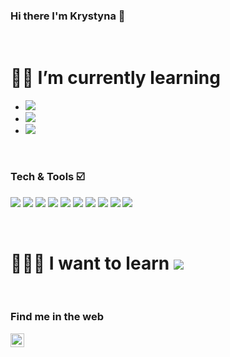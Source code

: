 ### Hi there I'm Krystyna 👋
</br>

# 👩‍💻 I’m currently learning
* <img src="https://img.shields.io/badge/-NextJS-000000?style=flat&logo=react&logoColor=FFFFFF">
* <img src="https://img.shields.io/badge/-React-000000?style=flat&logo=react&logoColor=00c8ff">
* <img src="https://img.shields.io/badge/-GraphQL-e535ab?style=flat&logo=graphql&logoColor=FFFFFF">

</br>


### Tech & Tools ☑️

<img src = "https://img.shields.io/badge/-HTML5-E34F26?style=flat&logo=html5&logoColor=white"> <img src = "https://img.shields.io/badge/-CSS3-1572B6?style=flat&logo=css3&logoColor=white">
<img src="https://img.shields.io/badge/-Bootstrap-563D7C?style=flat&logo=bootstrap&logoColor=white">
<img src="https://img.shields.io/badge/-JavaScript-eed718?style=flat&logo=javascript&logoColor=ffffff">
<img src="https://img.shields.io/badge/-MySQL-F29111?style=flat&logo=mysql&logoColor=FFFFFF">
 <img src="https://img.shields.io/badge/-PHP-00c8ff?style=flat&logo=react&logoColor=FFFFFF">
<img src="http://img.shields.io/badge/-Github-000000?style=flat&logo=github&logoColor=FFFFFF">
<img src="http://img.shields.io/badge/-Angular-FFFFFF?style=flat&logo=github&logoColor=ff3300">
<img src="http://img.shields.io/badge/-VS%20Code-007ACC?style=flat&logo=visual%20studio%20code&logoColor=white">
<img src="http://img.shields.io/badge/-Vercel-black?style=flat&logo=vercel&logoColor=white">


</br>

# 👩‍💻🔆 I want to learn <img src="https://img.shields.io/badge/-Python-ffff66?style=flat&logo=graphql&logoColor=3399ff">

</br>

### Find me in the web 
<img align="left" alt="krys.web | Instagram" width="22px" src="https://cdn.jsdelivr.net/npm/simple-icons@v3/icons/instagram.svg" />




